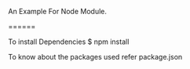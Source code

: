 An Example For Node Module.

======

To install Dependencies $ npm install

To know about the packages used refer package.json
